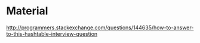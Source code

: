 Material
========





http://programmers.stackexchange.com/questions/144635/how-to-answer-to-this-hashtable-interview-question
